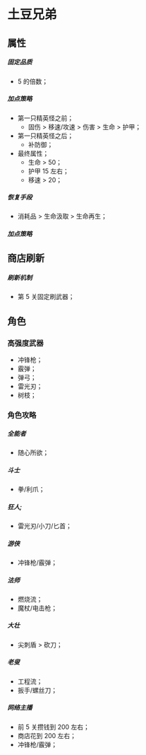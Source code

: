# 土豆兄弟

## 属性

##### 固定品质

- 5 的倍数；

##### 加点策略

- 第一只精英怪之前；
  - 固伤 \> 移速/攻速 \> 伤害 \> 生命 \> 护甲；
- 第一只精英怪之后；
  - 补防御；
- 最终属性；
  - 生命 \> 50；
  - 护甲 15 左右；
  - 移速 \> 20；

##### 恢复手段

- 消耗品 > 生命汲取 > 生命再生；

##### 加点策略

## 商店刷新

##### 刷新机制

- 第 5 关固定刷武器；

## 角色

### 高强度武器

- 冲锋枪；
- 霰弹；
- 弹弓；
- 雷光刃；
- 树枝；

### 角色攻略

##### 全能者

- 随心所欲；

##### 斗士

- 拳/利爪；

##### 狂人;

- 雷光刃/小刀/匕首；

##### 游侠

- 冲锋枪/霰弹；

##### 法师

- 燃烧流；
- 魔杖/电击枪；

##### 大壮

- 尖刺盾 > 砍刀；

##### 老叟

- 工程流；
- 扳手/螺丝刀；

##### 网络主播

- 前 5 关攒钱到 200 左右；
- 商店花到 200 左右；
- 冲锋枪/霰弹；
